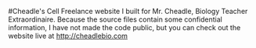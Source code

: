 #Cheadle's Cell
Freelance website I built for Mr. Cheadle, Biology Teacher Extraordinaire. 
Because the source files contain some confidential information, I have not made the code public,
but you can check out the website live at http://cheadlebio.com
